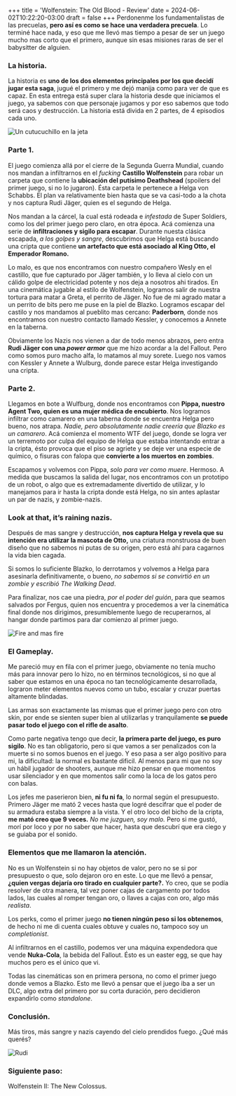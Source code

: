 +++
title = 'Wolfenstein: The Old Blood - Review'
date = 2024-06-02T10:22:20-03:00
draft = false
+++
Perdonenme los fundamentalistas de las precuelas, **pero así es como se hace una verdadera precuela**. Lo terminé hace nada, y eso que me llevó mas tiempo a pesar de ser un juego mucho mas corto que el primero, aunque sin esas misiones raras de ser el babysitter de alguien.

### La historia.

La historia es **uno de los dos elementos principales por los que decidí jugar esta saga**, jugué el primero y me dejó manija como para ver de que es capaz. En esta entrega está super clara la historia desde que iniciamos el juego, ya sabemos con que personaje jugamos y por eso sabemos que todo será caos y destrucción. La historia está divida en 2 partes, de 4 episodios cada uno.

![Un cutucuchillo en la jeta](https://www.wingamestore.com/images_screenshots/wolfenstein-the-old-blood-29905.jpg)

### Parte 1.

El juego comienza allá por el cierre de la Segunda Guerra Mundial, cuando nos mandan a infiltrarnos en el *fucking* **Castillo Wolfenstein** para robar un carpeta que contiene la **ubicación del putísimo Deathshead** (spoilers del primer juego, si no lo jugaron). Ésta carpeta le pertenece a Helga von Schabbs. El plan va relativamente bien hasta que se va casi-todo a la chota y nos captura Rudi Jäger, quien es el segundo de Helga.

Nos mandan a la cárcel, la cual está rodeada e *infestada* de Super Soldiers, como los del primer juego pero claro, en otra época. Acá comienza una serie de **infiltraciones y sigilo para escapar**. Durante nuesta clásica escapada, *a los golpes y sangre*, descubrimos que Helga está buscando una cripta que contiene **un artefacto que está asociado al King Otto, el Emperador Romano.**

Lo malo, es que nos encontramos con nuestro compañero Wesly en el castillo, que fue capturado por Jäger también, y lo lleva al cielo con un cálido golpe de electricidad potente y nos deja a nosotros ahi tirados. En una cinemática jugable al estilo de Wolfenstein, logramos salir de nuestra tortura para matar a Greta, el perrito de Jäger. No fue de mi agrado matar a un perrito de bits pero me puse en la piel de Blazko. Logramos escapar del castilo y nos mandamos al pueblito mas cercano: **Paderborn**, donde nos encontramos con nuestro contacto llamado Kessler, y conocemos a Annete en la taberna.

Obviamente los Nazis nos vienen a dar de todo menos abrazos, pero entra **Rudi Jäger con una *power armor*** que me hizo acordar a la del Fallout. Pero como somos puro macho alfa, lo matamos al muy sorete. Luego nos vamos con Kessler y Annete a Wulburg, donde parece estar Helga investigando una cripta.

### Parte 2.

Llegamos en bote a Wulfburg, donde nos encontramos con **Pippa, nuestro Agent Two, quien es una mujer médica de encubierto**. Nos logramos infiltrar como camarero en una taberna donde se encuentra Helga pero bueno, nos atrapa. *Nadie, pero absolutamente nadie creería que Blazko es un camarero*. Acá comienza el momento WTF del juego, donde se logra ver un terremoto por culpa del equipo de Helga que estaba intentando entrar a la cripta, ésto provoca que el piso se agriete y se deje ver una especie de químico, o fisuras con falopa que **convierte a los muertos en zombies**. 

Escapamos y volvemos con Pippa, *solo para ver como muere*. Hermoso. A medida que buscamos la salida del lugar, nos encontramos con un prototipo de un robot, o algo que es extremadamente divertido de utilizar, y lo manejamos para ir hasta la cripta donde está Helga, no sin antes aplastar un par de nazis, y zombie-nazis.

### Look at that, it’s raining nazis.

Después de mas sangre y destrucción, **nos captura Helga y revela que su intención era utilizar la mascota de Otto,** una criatura monstruosa de buen diseño que no sabemos ni putas de su origen, pero está ahí para cagarnos la vida bien cagada.

Si somos lo suficiente Blazko, lo derrotamos y volvemos a Helga para asesinarla definitivamente, o bueno, *no sabemos si se convirtió en un zombie y escribió The Walking Dead*. 

Para finalizar, nos cae una piedra, *por el poder del guión*, para que seamos salvados por Fergus, quien nos encuentra y procedemos a ver la cinemática final donde nos dirigimos, presumiblemente luego de recuperarnos, al hangar donde partimos para dar comienzo al primer juego. 

![Fire and mas fire](https://www.newgamenetwork.com/images/uploads/gallery/WolfensteinOB/oldblood_05.jpg)

### El Gameplay.

Me pareció muy en fila con el primer juego, obviamente no tenía mucho más para innovar pero lo hizo, no en términos tecnológicos, si no que al saber que estamos en una época no tan tecnológicamente desarrollada, lograron meter elementos nuevos como un tubo, escalar y cruzar puertas altamente blindadas.

Las armas son exactamente las mismas que el primer juego pero con otro skin, por ende se sienten super bien al utilizarlas y tranquilamente **se puede pasar todo el juego con el rifle de asalto**.

Como parte negativa tengo que decir, **la primera parte del juego, es puro sigilo**. No es tan obligatorio, pero si que vamos a ser penalizados con la muerte si no somos buenos en el juego. Y eso pasa a ser algo positivo para mi, la dificultad: la normal es bastante dificil. Al menos para mi que no soy un hábil jugador de shooters, aunque me hizo pensar en que momentos usar silenciador y en que momentos salir como la loca de los gatos pero con balas.

Los jefes me paserieron bien, **ni fu ni fa**, lo normal según el presupuesto. Primero Jäger me mató 2 veces hasta que logré descifrar que el poder de su armadura estaba siempre a la vista. Y el otro loco del bicho de la cripta, **me mató creo que 9 veces.** *No me juzguen, soy malo.* Pero si me gustó, morí por loco y por no saber que hacer, hasta que descubrí que era ciego y se guiaba por el sonido.

### Elementos que me llamaron la atención.

No es un Wolfenstein si no hay objetos de valor, pero no se si por presupuesto o que, solo dejaron oro en este. Lo que me llevó a pensar, **¿quien vergas dejaría oro tirado en cualquier parte?.** Yo creo, que se podía resolver de otra manera, tal vez poner cajas de cargamento por todos lados, las cuales al romper tengan oro, o llaves a cajas con oro, algo más *realista*.

Los perks, como el primer juego **no tienen ningún peso si los obtenemos**, de hecho ni me di cuenta cuales obtuve y cuales no, tampoco soy un *completionist*.

Al infiltrarnos en el castillo, podemos ver una máquina expendedora que vende **Nuka-Cola**, la bebida del Fallout. Ésto es un easter egg, se que hay muchos pero es el único que vi.

Todas las cinemáticas son en primera persona, no como el primer juego donde vemos a Blazko. Esto me llevó a pensar que el juego iba a ser un DLC, algo extra del primero por su corta duración, pero decidieron expandirlo como *standalone*.

### Conclusión.

Más tiros, más sangre y nazis cayendo del cielo prendidos fuego. ¿Qué más querés?

![Rudi](https://vignette.wikia.nocookie.net/wolfenstein/images/c/c7/Jager-2.jpg)

### Siguiente paso:

Wolfenstein II: The New Colossus.